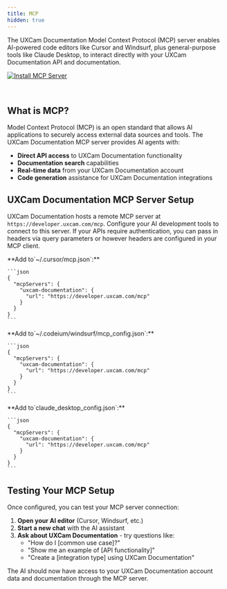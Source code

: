 ```yaml
---
title: MCP
hidden: true
---
```

The UXCam Documentation Model Context Protocol (MCP) server enables AI-powered code editors like Cursor and Windsurf, plus general-purpose tools like Claude Desktop, to interact directly with your UXCam Documentation API and documentation.

[![Install MCP Server](https://cursor.com/deeplink/mcp-install-dark.svg)](https://cursor.com/install-mcp?name=uxcam\&config=JTdCJTIydHlwZSUyMiUzQSUyMnN0cmVhbWFibGUtaHR0cCUyMiUyQyUyMnVybCUyMiUzQSUyMmh0dHBzJTNBJTJGJTJGaW50ZWdyYXRpb24ubWNwLnV4Y2FtLmNvbSUyRm1jcCUyRmh0dHAlMjIlMkMlMjJoZWFkZXJzJTIyJTNBJTdCJTIyQWNjZXB0JTIyJTNBJTIyYXBwbGljYXRpb24lMkZqc29uJTJDJTIwdGV4dCUyRmV2ZW50LXN0cmVhbSUyMiUyQyUyMkNvbnRlbnQtVHlwZSUyMiUzQSUyMmFwcGxpY2F0aW9uJTJGanNvbiUyMiU3RCU3RA%3D%3D)

<br />

## What is MCP?

Model Context Protocol (MCP) is an open standard that allows AI applications to securely access external data sources and tools. The UXCam Documentation MCP server provides AI agents with:

* **Direct API access** to UXCam Documentation functionality
* **Documentation search** capabilities
* **Real-time data** from your UXCam Documentation account
* **Code generation** assistance for UXCam Documentation integrations

## UXCam Documentation MCP Server Setup

UXCam Documentation hosts a remote MCP server at `https://developer.uxcam.com/mcp`. Configure your AI development tools to connect to this server. If your APIs require authentication, you can pass in headers via query parameters or however headers are configured in your MCP client.

<Tabs>
  <Tab title="Cursor">
    **Add to`~/.cursor/mcp.json`:**

    ```json
    {
      "mcpServers": {
        "uxcam-documentation": {
          "url": "https://developer.uxcam.com/mcp"
        }
      }
    }
    ```
  </Tab>

  <Tab title="Windsurf">
    **Add to`~/.codeium/windsurf/mcp_config.json`:**

    ```json
    {
      "mcpServers": {
        "uxcam-documentation": {
          "url": "https://developer.uxcam.com/mcp"
        }
      }
    }
    ```
  </Tab>

  <Tab title="Claude Desktop">
    **Add to`claude_desktop_config.json`:**

    ```json
    {
      "mcpServers": {
        "uxcam-documentation": {
          "url": "https://developer.uxcam.com/mcp"
        }
      }
    }
    ```
  </Tab>
</Tabs>

## Testing Your MCP Setup

Once configured, you can test your MCP server connection:

1. **Open your AI editor** (Cursor, Windsurf, etc.)
2. **Start a new chat** with the AI assistant
3. **Ask about UXCam Documentation** - try questions like:
   * "How do I \[common use case]?"
   * "Show me an example of \[API functionality]"
   * "Create a \[integration type] using UXCam Documentation"

The AI should now have access to your UXCam Documentation account data and documentation through the MCP server.
